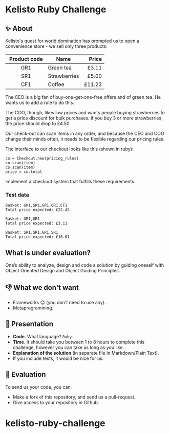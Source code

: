 # Kelisto Ruby Challenge

## ✨ About
Kelisto's quest for world domination has prompted us to open a convenience store - we sell only three products:

| Product code | Name | Price |
|:---:|---|---:|
| GR1 | Green tea | £3.11 |
| SR1 | Strawberries | £5.00 |
| CF1 | Coffee | £11.23 |

The CEO is a big fan of buy-one-get-one-free offers and of green tea. He wants us to add a rule to do this.

The COO, though, likes low prices and wants people buying strawberries to get a price discount for bulk purchases. If you buy 3 or more strawberries, the price should drop to £4.50

Our check-out can scan items in any order, and because the CEO and COO change their minds often, it needs to be flexible regarding our pricing rules.

The interface to our checkout looks like this (shown in ruby):

```
co = Checkout.new(pricing_rules)
co.scan(item)
co.scan(item)
price = co.total
```

Implement a checkout system that fulfills these requirements.

### Test data
```
Basket: GR1,SR1,GR1,GR1,CF1
Total price expected: £22.45

Basket: GR1,GR1
Total price expected: £3.11

Basket: SR1,SR1,GR1,SR1
Total price expected: £16.61
```

## What is under evaluation?

One’s ability to analyze, design and code a solution by guiding oneself with Object Oriented Design and Object Guiding Principles.

## 👎 What we don't want

- Frameworks 😊 (you don't need to use any).
- Metaprogramming.

## 🚀 Presentation

- **Code**. What language? `Ruby`.
- **Time**. It should take you between 1 to 8 hours to complete this challenge, however you can take as long as you like.
- **Explanation of the solution** (in separate file in Markdown/Plain Text).
- If you include tests, it would be nice for us.

## 🤘 Evaluation

To send us your code, you can:

- Make a fork of this repository, and send us a pull-request.
- Give access to your repository in Github.
# kelisto-ruby-challenge

